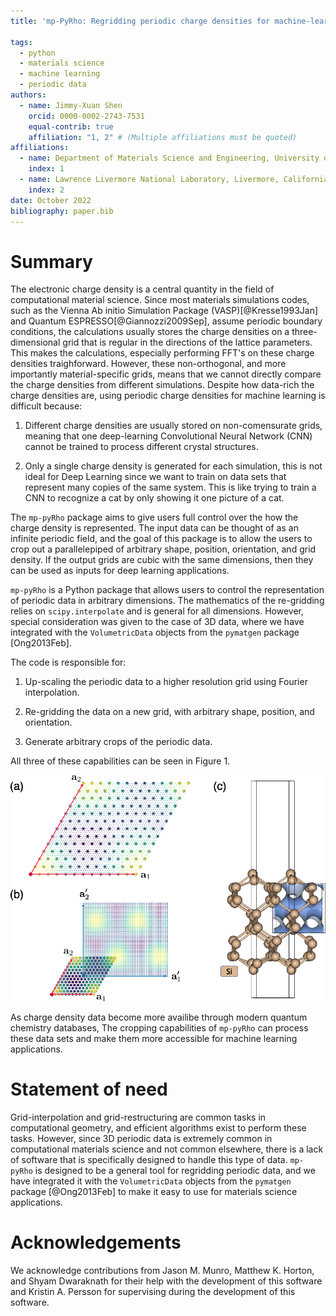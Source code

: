 ```yaml
---
title: 'mp-PyRho: Regridding periodic charge densities for machine-learning applications'

tags:
  - python
  - materials science
  - machine learning
  - periodic data
authors:
  - name: Jimmy-Xuan Shen
    orcid: 0000-0002-2743-7531
    equal-contrib: true
    affiliation: "1, 2" # (Multiple affiliations must be quoted)
affiliations:
  - name: Department of Materials Science and Engineering, University of California, Berkeley, Berkeley, California 94720, United States
    index: 1
  - name: Lawrence Livermore National Laboratory, Livermore, California 94550, United States
    index: 2
date: October 2022
bibliography: paper.bib
---
```


# Summary

The electronic charge density is a central quantity in the field of computational material science.
Since most materials simulations codes, such as the Vienna Ab initio Simulation Package (VASP)[@Kresse1993Jan] and Quantum ESPRESSO[@Giannozzi2009Sep], assume periodic boundary conditions, the calculations usually stores the charge densities on a three-dimensional grid that is regular in the directions of the lattice parameters.
This makes the calculations, especially performing FFT's on these charge densities traighforward.
However, these non-orthogonal, and more importantly material-specific grids, means that we cannot directly compare the charge densities from different simulations.
Despite how data-rich the charge densities are, using periodic charge densities for machine learning is difficult because:

1. Different charge densities are usually stored on non-comensurate grids, meaning that one deep-learning Convolutional Neural Network (CNN) cannot be trained to process different crystal structures.

2. Only a single charge density is generated for each simulation, this is not ideal for Deep Learning since we want to train on data sets that represent many copies of the same system.  This is like trying to train a CNN to recognize a cat by only showing it one picture of a cat.

The `mp-pyRho` package aims to give users full control over the how the charge density is represented.
The input data can be thought of as an infinite periodic field, and the goal of this package is to allow the users to crop out a parallelepiped of arbitrary shape, position, orientation, and grid density.
If the output grids are cubic with the same dimensions, then they can be used as inputs for deep learning applications.

`mp-pyRho` is a Python package that allows users to control the representation of periodic data in arbitrary dimensions.
The mathematics of the re-gridding relies on `scipy.interpolate` and is general for all dimensions.
However, special consideration was given to the case of 3D data, where we have integrated with the `VolumetricData` objects from the `pymatgen` package [Ong2013Feb].

The code is responsible for:
1. Up-scaling the periodic data to a higher resolution grid using Fourier interpolation.

2. Re-gridding the data on a new grid, with arbitrary shape, position, and orientation.

3. Generate arbitrary crops of the periodic data.

All three of these capabilities can be seen in Figure 1.

![Figure 1. (a) Demonstration of Fourier interpolation of a 2D periodic field. (b) Demonstration of regridding on a 2D periodic field. (c) Demonstration of cropping of a 3D periodic field.](fig1.png)

As charge density data become more availibe through modern quantum chemistry databases, The cropping capabilities of `mp-pyRho` can process these data sets and make them more accessible for machine learning applications.


# Statement of need

Grid-interpolation and grid-restructuring are common tasks in computational geometry, and efficient algorithms exist to perform these tasks.
However, since 3D periodic data is extremely common in computational materials science and not common elsewhere, there is a lack of software that is specifically designed to handle this type of data.
`mp-pyRho` is designed to be a general tool for regridding periodic data, and we have integrated it with the `VolumetricData` objects from the `pymatgen` package [@Ong2013Feb] to make it easy to use for materials science applications.

# Acknowledgements

We acknowledge contributions from Jason M. Munro, Matthew K. Horton, and Shyam Dwaraknath for their help with the development of this software and Kristin A. Persson for supervising during the development of this software.
